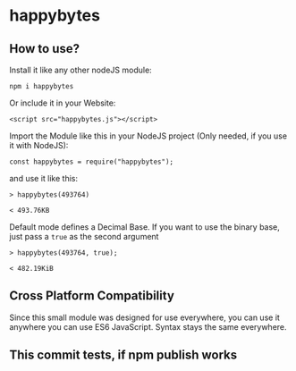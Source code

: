 # happybytes

## How to use?

Install it like any other nodeJS module:

``npm i happybytes``

Or include it in your Website:

``<script src="happybytes.js"></script>``


Import the Module like this in your NodeJS project (Only needed, if you use it with NodeJS):

``const happybytes = require("happybytes"); ``

and use it like this:

``> happybytes(493764)``

``< 493.76KB ``

Default mode defines a Decimal Base. If you want to use the binary base, just pass a ``true`` as the second argument

``> happybytes(493764, true);``

``< 482.19KiB``

## Cross Platform Compatibility

Since this small module was designed for use everywhere, you can use it anywhere you can use ES6 JavaScript. Syntax stays the same everywhere.

## This commit tests, if npm publish works
